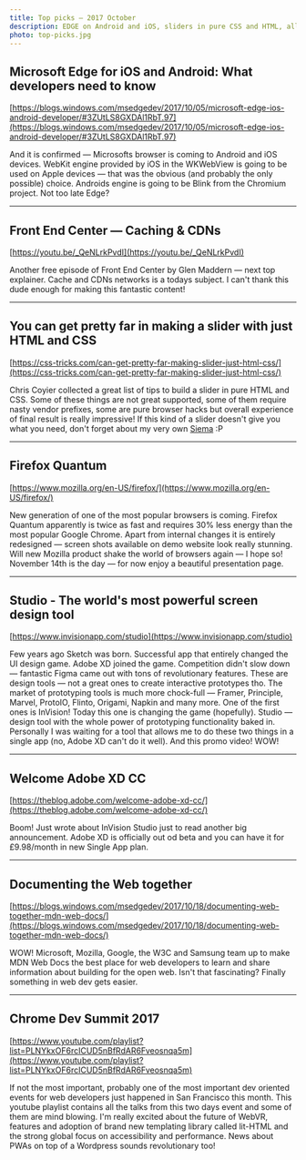 ```yaml
---
title: Top picks — 2017 October
description: EDGE on Android and iOS, sliders in pure CSS and HTML, all about CDNs, Quantum by Firefox, InVision Studio, XD out of beta, MDN become the only source of truth and more!
photo: top-picks.jpg
---
```


## Microsoft Edge for iOS and Android: What developers need to know

[https://blogs.windows.com/msedgedev/2017/10/05/microsoft-edge-ios-android-developer/#3ZUtLS8GXDAl1RbT.97](https://blogs.windows.com/msedgedev/2017/10/05/microsoft-edge-ios-android-developer/#3ZUtLS8GXDAl1RbT.97)

And it is confirmed — Microsofts browser is coming to Android and iOS devices. WebKit engine provided by iOS in the WKWebView is going to be used on Apple devices — that was the obvious (and probably the only possible) choice. Androids engine is going to be Blink from the Chromium project. Not too late Edge?

- - -

## Front End Center — Caching & CDNs

[https://youtu.be/_QeNLrkPvdI](https://youtu.be/_QeNLrkPvdI)

Another free episode of Front End Center by Glen Maddern — next top explainer. Cache and CDNs networks is a todays subject. I can't thank this dude enough for making this fantastic content!

- - -

## You can get pretty far in making a slider with just HTML and CSS

[https://css-tricks.com/can-get-pretty-far-making-slider-just-html-css/](https://css-tricks.com/can-get-pretty-far-making-slider-just-html-css/)

Chris Coyier collected a great list of tips to build a slider in pure HTML and CSS. Some of these things are not great supported, some of them require nasty vendor prefixes, some are pure browser hacks but overall experience of final result is really impressive! If this kind of a slider doesn't give you what you need, don't forget about my very own [Siema](https://pawelgrzybek.github.io/siema/) :P

- - -

## Firefox Quantum

[https://www.mozilla.org/en-US/firefox/](https://www.mozilla.org/en-US/firefox/)

New generation of one of the most popular browsers is coming. Firefox Quantum apparently is twice as fast and requires 30% less energy than the most popular Google Chrome. Apart from internal changes it is entirely redesigned — screen shots available on demo website look really stunning. Will new Mozilla product shake the world of browsers again — I hope so! November 14th is the day — for now enjoy a beautiful presentation page.

- - -

## Studio - The world's most powerful screen design tool

[https://www.invisionapp.com/studio](https://www.invisionapp.com/studio)

Few years ago Sketch was born. Successful app that entirely changed the UI design game. Adobe XD joined the game. Competition didn't slow down — fantastic Figma came out with tons of revolutionary features. These are design tools — not a great ones to create interactive prototypes tho. The market of prototyping tools is much more chock-full — Framer, Principle, Marvel, ProtoIO, Flinto, Origami, Napkin and many more. One of the first ones is InVision! Today this one is changing the game (hopefully). Studio — design tool with the whole power of prototyping functionality baked in. Personally I was waiting for a tool that allows me to do these two things in a single app (no, Adobe XD can't do it well). And this promo video! WOW!

- - -

## Welcome Adobe XD CC

[https://theblog.adobe.com/welcome-adobe-xd-cc/](https://theblog.adobe.com/welcome-adobe-xd-cc/)

Boom! Just wrote about InVision Studio just to read another big announcement. Adobe XD is officially out od beta and you can have it for £9.98/month in new Single App plan.

- - -

## Documenting the Web together

[https://blogs.windows.com/msedgedev/2017/10/18/documenting-web-together-mdn-web-docs/](https://blogs.windows.com/msedgedev/2017/10/18/documenting-web-together-mdn-web-docs/)

WOW! Microsoft, Mozilla, Google, the W3C and Samsung team up to make MDN Web Docs the best place for web developers to learn and share information about building for the open web. Isn't that fascinating? Finally something in web dev gets easier.

- - -

## Chrome Dev Summit 2017

[https://www.youtube.com/playlist?list=PLNYkxOF6rcICUD5nBfRdAR6Fveosnqa5m](https://www.youtube.com/playlist?list=PLNYkxOF6rcICUD5nBfRdAR6Fveosnqa5m)

If not the most important, probably one of the most important dev oriented events for web developers just happened in San Francisco this month. This youtube playlist contains all the talks from this two days event and some of them are mind blowing. I'm really excited about the future of WebVR, features and adoption of brand new templating library called lit-HTML and the strong global focus on accessibility and performance. News about PWAs on top of a Wordpress sounds revolutionary too!
